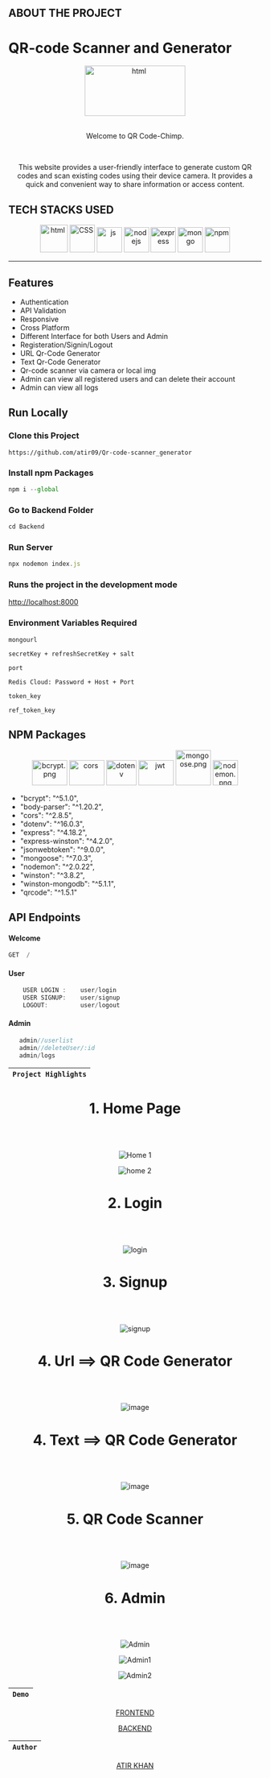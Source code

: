 ## ABOUT THE PROJECT
<h1> QR-code Scanner and Generator</h1>
<div align="center"  width="55" height="55">
  <img src="Frontend/Images/qrlogo.png" alt="html" width="200" height="100"/>
  <br>
  <br>
  <p>Welcome to QR Code-Chimp.</p>
  <br>
  <p>This website provides a user-friendly interface to generate custom QR codes and scan existing codes using their device camera. It provides a quick and convenient way to share information or access content. </p>
</div>








## TECH STACKS USED

<p align = "center">
<img src="https://github.com/PrinceCorwin/Useful-tech-icons/blob/main/images/HTML.png" alt="html" width="55" height="55"/>
<img src="https://user-images.githubusercontent.com/25181517/183898674-75a4a1b1-f960-4ea9-abcb-637170a00a75.png" alt="CSS" width="50" height="55"/>
<img src="https://user-images.githubusercontent.com/25181517/117447155-6a868a00-af3d-11eb-9cfe-245df15c9f3f.png" alt="js" width="50" height="50"/>
<img src="https://raw.githubusercontent.com/PrinceCorwin/Useful-tech-icons/main/images/nodejs.png" alt="nodejs" width="50" height="50"/>
<img src="https://res.cloudinary.com/kc-cloud/images/f_auto,q_auto/v1651772163/expressjslogo/expressjslogo.webp?_i=AA" alt="express" width="50" height="50"/>
 <img src="https://raw.githubusercontent.com/PrinceCorwin/Useful-tech-icons/main/images/mongodb-leaf.png" alt="mongo" width="50" height="50"/> 
<img src="https://user-images.githubusercontent.com/25181517/121401671-49102800-c959-11eb-9f6f-74d49a5e1774.png" alt="npm" width="50" height="50"/>
  
</p>
<hr>

## Features 
-  Authentication
-  API Validation
-  Responsive
-  Cross Platform
-  Different Interface for both Users and Admin
-  Registeration/Signin/Logout
-  URL Qr-Code Generator 
-  Text Qr-Code Generator 
-  Qr-code scanner via camera or local img
-  Admin can view all registered users and can delete their account
-  Admin can view all logs


## Run Locally
### Clone this Project

```
https://github.com/atir09/Qr-code-scanner_generator
```

### Install npm Packages

```javascript
npm i --global
```

### Go to Backend Folder
```javascript
cd Backend
```

### Run Server
```javascript
npx nodemon index.js
```
### Runs the project in the development mode

[http://localhost:8000](http://localhost:8000)


### Environment Variables Required
`mongourl`

`secretKey + refreshSecretKey + salt`

`port`

`Redis Cloud: Password + Host + Port`

`token_key`

`ref_token_key `


## NPM Packages
<p align = "center">
<img src="https://repository-images.githubusercontent.com/139898859/9617c480-81c2-11ea-94fc-322231ead1f0" alt="bcrypt.png" width="70" height="50"/>
<img src="https://github.com/faraz412/cozy-passenger-4798/blob/main/Frontend/Files/cors.png?raw=true" alt="cors" width="70" height="50"/>
<img src="https://github.com/faraz412/cozy-passenger-4798/blob/main/Frontend/Files/download.png?raw=true" alt="dotenv" width="60" height="50"/>
<img src="https://github.com/faraz412/cozy-passenger-4798/blob/main/Frontend/Files/JWT.png?raw=true" alt="jwt" width="70" height="50"/>
<img src="https://4008838.fs1.hubspotusercontent-na1.net/hubfs/4008838/mogoose-logo.png" alt="mongoose.png" width="70" height="70"/>     
<img src="https://user-images.githubusercontent.com/13700/35731649-652807e8-080e-11e8-88fd-1b2f6d553b2d.png" alt="nodemon.png" width="50" height="50"/>
</p>

-  "bcrypt": "^5.1.0",
-  "body-parser": "^1.20.2",
-  "cors": "^2.8.5",
-  "dotenv": "^16.0.3",
-  "express": "^4.18.2",
-  "express-winston": "^4.2.0",
-  "jsonwebtoken": "^9.0.0",
-  "mongoose": "^7.0.3",
-  "nodemon": "^2.0.22",
-  "winston": "^3.8.2",
-  "winston-mongodb": "^5.1.1",
-  "qrcode": "^1.5.1"




   
## API Endpoints
   #### Welcome
```javascript
GET  /
```

 #### User 
```javascript
    USER LOGIN :    user/login
    USER SIGNUP:    user/signup
    LOGOUT:         user/logout
```
  #### Admin 
 ```javascript
    admin//userlist
    admin//deleteUser/:id
    admin/logs
 ```
    
   
<div align = "center">  
  
  
| `Project Highlights` |
| :------------------: | 


<!-- ///////////////////////////////////////////////////////////////////////////////////////////////////////////////////////////////////////////////////// -->

    
  <h1>1.  Home Page  </h1><br><br>
  
![Home 1](https://github.com/atir09/Qr-code-scanner_generator/blob/main/Frontend/Images/home-1.png)

  ![home 2](https://github.com/atir09/Qr-code-scanner_generator/blob/main/Frontend/Images/home-2.png)

  

  <h1>2. Login  </h1>
  <br><br>
  
  ![login](https://github.com/atir09/Qr-code-scanner_generator/blob/main/Frontend/Images/login.png)
  
  <h1>3. Signup  </h1>
  <br><br>
  
  ![signup](https://github.com/atir09/Qr-code-scanner_generator/blob/main/Frontend/Images/signup.png)
  
  <h1>4. Url ==> QR Code Generator  </h1>
  <br><br>
  
  ![image](https://github.com/atir09/Qr-code-scanner_generator/blob/main/Frontend/Images/Url.png)

 <h1>4. Text ==> QR Code Generator  </h1>
  <br><br>
  
  ![image](https://github.com/atir09/Qr-code-scanner_generator/blob/main/Frontend/Images/text.png)

  <h1>5. QR Code Scanner  </h1>
  <br><br>
  
  ![image](https://github.com/atir09/Qr-code-scanner_generator/blob/main/Frontend/Images/scanner.png)
  
  <h1>6. Admin  </h1>
  <br><br>
  
  ![Admin](https://github.com/adityagithubraj/-direful-order-8525/blob/main/Frontend/Images/admin-dashboard.png)
  
  ![Admin1](https://github.com/adityagithubraj/-direful-order-8525/blob/main/Frontend/Images/admin-users.png)
  
  ![Admin2](https://github.com/adityagithubraj/-direful-order-8525/blob/main/Frontend/Images/admin-logs.png)
  
  





| `Demo` |
| :----: | 
   

[FRONTEND](https://go-fit.netlify.app/)

[BACKEND](https://rich-plum-barracuda-fez.cyclic.app/)

 
| `Author` |
| :-------: | 

 [ATIR KHAN](https://github.com/atir09) 
 

